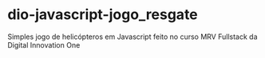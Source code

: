 # dio-javascript-jogo_resgate
Simples jogo de helicópteros em Javascript feito no curso MRV Fullstack da Digital Innovation One

